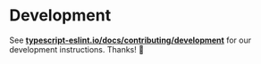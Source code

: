 # Development

See **[typescript-eslint.io/docs/contributing/development](http://typescript-eslint.io/docs/contributing/development)** for our development instructions.
Thanks! 💖
